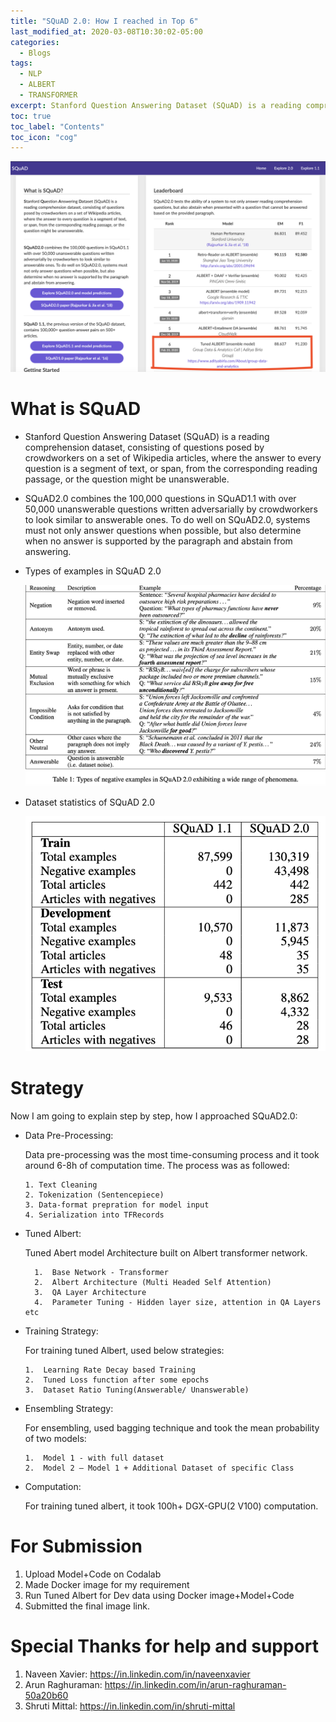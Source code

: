 ```yaml
---
title: "SQuAD 2.0: How I reached in Top 6"
last_modified_at: 2020-03-08T10:30:02-05:00
categories:
  - Blogs
tags:
  - NLP
  - ALBERT
  - TRANSFORMER
excerpt: Stanford Question Answering Dataset (SQuAD) is a reading comprehension dataset, consisting of questions posed by crowdworkers on a set of Wikipedia articles, where the answer to every question is a segment of text, or span, from the corresponding reading passage, or the question might be unanswerable.
toc: true
toc_label: "Contents"
toc_icon: "cog"
---
```


![Cover Page](/assets/images/SQuAD_Result.png)

# What is SQuAD

* Stanford Question Answering Dataset (SQuAD) is a reading comprehension dataset, consisting of questions posed by crowdworkers on a set of Wikipedia articles, where the answer to every question is a segment of text, or span, from the corresponding reading passage, or the question might be unanswerable.

* SQuAD2.0 combines the 100,000 questions in SQuAD1.1 with over 50,000 unanswerable questions written adversarially by crowdworkers to look similar to answerable ones. To do well on SQuAD2.0, systems must not only answer questions when possible, but also determine when no answer is supported by the paragraph and abstain from answering.

*   Types of examples in SQuAD 2.0

    ![Cover Page](/assets/images/question_type.png)

*   Dataset statistics of SQuAD 2.0

    ![Cover Page](/assets/images/datasets.png)


# Strategy

Now I am going to explain step by step, how I approached SQuAD2.0:

*   Data Pre-Processing:

    Data pre-processing was the most time-consuming process and it took around 6-8h of computation time. The process was as followed:

        1. Text Cleaning
        2. Tokenization (Sentencepiece)
        3. Data-format prepration for model input
        4. Serialization into TFRecords

* Tuned Albert:

    Tuned Abert model Architecture built on Albert transformer network. 

        1.  Base Network - Transformer
        2.  Albert Architecture (Multi Headed Self Attention)
        3.  QA Layer Architecture
        4.  Parameter Tuning - Hidden layer size, attention in QA Layers etc

*   Training Strategy:

    For training tuned Albert, used below strategies:

        1.  Learning Rate Decay based Training
        2.  Tuned Loss function after some epochs
        3.  Dataset Ratio Tuning(Answerable/ Unanswerable)

*   Ensembling Strategy:

    For ensembling, used bagging technique and took the mean probability of two models:

        1.  Model 1 - with full dataset
        2.  Model 2 – Model 1 + Additional Dataset of specific Class

*   Computation:

    For training tuned albert, it took 100h+ DGX-GPU(2 V100) computation.


# For Submission

1.  Upload Model+Code on Codalab
2.  Made Docker image for my requirement
3.  Run Tuned Albert for Dev data using Docker image+Model+Code
4.  Submitted the final image link.


# Special Thanks for help and support

1.  Naveen Xavier:  https://in.linkedin.com/in/naveenxavier
2.  Arun Raghuraman:    https://in.linkedin.com/in/arun-raghuraman-50a20b60
3.  Shruti Mittal:  https://in.linkedin.com/in/shruti-mittal
    



